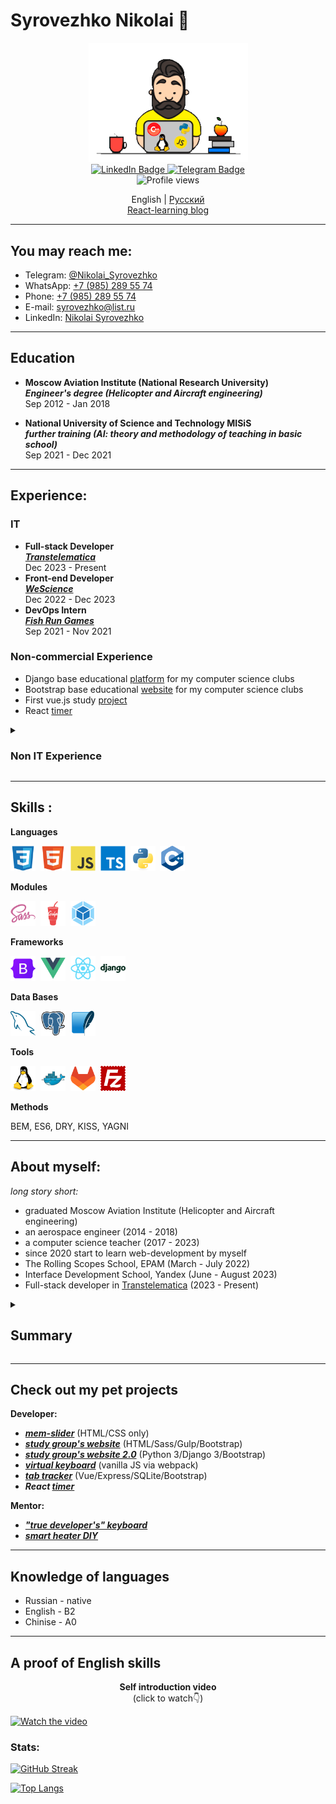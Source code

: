 # Syrovezhko Nikolai 👋

<div class="header" align="center">
	<img src="./syrovezhko.gif" alt="test" width="255">
	<div id="badges">
    <a href="https://www.linkedin.com/in/nikolai-syrovezhko">
      <img src="https://img.shields.io/badge/LinkedIn-blue?style=for-the-badge&logo=linkedin&logoColor=white" alt="LinkedIn Badge"/>
    </a>
    <a href="https://t.me/Nikolai_Syrovezhko">
      <img src="https://img.shields.io/badge/Telegram-2CA5E0?style=for-the-badge&logo=telegram&logoColor=white" alt="Telegram Badge"/>
    </a>
  </div>
  <img src="https://komarev.com/ghpvc/?username=syrovezhko&style=flat-square&color=blue" alt="Profile views"/>
</div>

<p align="center">English | <a href="./READMEru.md">Русский</a><br/>
<a href="https://github.com/syrovezhko/learn-react#learnreact">React-learning blog</a></p>

---
## You may reach me:
* Telegram: [@Nikolai_Syrovezhko](https://t.me/Nikolai_Syrovezhko)
* WhatsApp: [+7 (985) 289 55 74](https://wa.me/79852895574)
* Phone: [+7 (985) 289 55 74](tel:+79852895574)
* E-mail: [syrovezhko@list.ru](mailto:syrovezhko@list.ru)
* LinkedIn: [Nikolai Syrovezhko](https://www.linkedin.com/in/nikolai-syrovezhko/)

---

## Education

* **Moscow Aviation Institute (National Research University)**  
***Engineer's degree (Helicopter and Aircraft engineering)***  
Sep 2012 - Jan 2018

* **National University of Science and Technology MISiS**  
***further training (AI: theory and methodology of teaching in basic school)***  
Sep 2021 - Dec 2021

---

## Experience:

### IT
* **Full-stack Developer**  
***[Transtelematica](https://transtelematica.ru/)***  
Dec 2023 - Present
* **Front-end Developer**  
***[WeScience](#)***  
Dec 2022 - Dec 2023
* **DevOps Intern**  
***[Fish Run Games](https://fishrungames.com/)***  
Sep 2021 - Nov 2021

### Non-commercial Experience
* Django base educational [platform](https://github.com/syrovezhko/platform) for my computer science clubs
* Bootstrap base educational [website](https://github.com/syrovezhko/bootstrap_4_test) for my computer science clubs
* First vue.js study [project](https://github.com/syrovezhko/tab-tracker)
* React [timer](https://github.com/syrovezhko/react-timer)

<details>
<summary>

### Non IT Experience

</summary>

* **Computer Science and Mechanical Engineering Teacher**  
***School №1288, Moscow***  
Sep 2019 - Dec 2023

* **Robotic teacher**  
***ГБОУ ДО ЦДТ "Строгино"***  
Sep 2017 - Sep 2019

* **Design Engineer**  
***Ilyushin Aviation Complex***  
Nov 2016 - Sep 2018

* **Technician Designer**  
***RUSSIAN AIRCRAFT CORPORATION MiG***  
Dec 2014 - Nov 2015

* **Technician Designer**  
***JSC “Saturn”***  
Jul 2014 - Aug 2014

</details>

---

## Skills :
**Languages**
<div>
<img src="https://raw.githubusercontent.com/devicons/devicon/2ae2a900d2f041da66e950e4d48052658d850630/icons/css3/css3-original.svg"  title="CSS3" alt="CSS" width="40" height="40"/>&nbsp;
<img src="https://github.com/devicons/devicon/blob/master/icons/html5/html5-original.svg" title="HTML5" alt="HTML" width="40" height="40"/>&nbsp;
<img src="https://github.com/devicons/devicon/blob/master/icons/javascript/javascript-original.svg" title="JavaScript" alt="JavaScript" width="40" height="40"/>&nbsp;
<img src="https://github.com/devicons/devicon/blob/master/icons/typescript/typescript-original.svg" title="TypeScript" alt="TypeScript" width="40" height="40"/>&nbsp;
<img src="https://raw.githubusercontent.com/devicons/devicon/2ae2a900d2f041da66e950e4d48052658d850630/icons/python/python-original.svg" title="Python" alt="Python" width="40" height="40"/>&nbsp;
<img src="https://github.com/devicons/devicon/blob/master/icons/cplusplus/cplusplus-original.svg" title="cplusplus" alt="cplusplus" width="40" height="40"/>&nbsp;
</div>

**Modules**
<div>
<img src="https://github.com/devicons/devicon/blob/master/icons/sass/sass-original.svg" title="sass" alt="sass" width="40" height="40"/>&nbsp;
<img src="https://github.com/devicons/devicon/blob/master/icons/gulp/gulp-plain.svg" title="gulp" alt="gulp" width="40" height="40"/>&nbsp;
<img src="https://github.com/devicons/devicon/blob/master/icons/webpack/webpack-original.svg" title="webpack" alt="webpack" width="40" height="40"/>&nbsp;
</div>

**Frameworks**

<div>
<img src="https://github.com/devicons/devicon/blob/master/icons/bootstrap/bootstrap-original.svg" title="bootstrap" alt="bootstrap" width="40" height="40"/>&nbsp;
<img src="https://github.com/devicons/devicon/blob/master/icons/vuejs/vuejs-original.svg" title="vuejs" alt="vuejs" width="40" height="40"/>&nbsp;
<img src="https://github.com/devicons/devicon/blob/master/icons/react/react-original.svg" title="react" alt="react" width="40" height="40"/>&nbsp;
<img src="https://github.com/devicons/devicon/blob/master/icons/django/django-plain-wordmark.svg" title="django" alt="django" width="40" height="40"/>&nbsp;
</div>

**Data Bases**

<div>
<img src="https://github.com/devicons/devicon/blob/master/icons/mysql/mysql-original.svg" title="mysql" alt="mysql" width="40" height="40"/>&nbsp;
<img src="https://github.com/devicons/devicon/blob/master/icons/postgresql/postgresql-original.svg" title="postgresql" alt="postgresql" width="40" height="40"/>&nbsp;
<img src="https://github.com/devicons/devicon/blob/master/icons/sqlite/sqlite-original.svg" title="sqlite" alt="sqlite" width="40" height="40"/>&nbsp;
</div>

**Tools**

<div>
<img src="https://github.com/devicons/devicon/blob/master/icons/linux/linux-original.svg" title="linux" alt="linux" width="40" height="40"/>&nbsp;
<img src="https://github.com/devicons/devicon/blob/master/icons/docker/docker-original.svg" title="docker" alt="docker" width="40" height="40"/>&nbsp;
<img src="https://github.com/devicons/devicon/blob/master/icons/gitlab/gitlab-original.svg" title="gitlab" alt="gitlab" width="40" height="40"/>&nbsp;
<img src="https://github.com/devicons/devicon/blob/master/icons/filezilla/filezilla-plain.svg" title="filezilla" alt="filezilla" width="40" height="40"/>&nbsp;
</div>

**Methods**

BEM, ES6, DRY, KISS, YAGNI

---

## About myself:

*long story short:*
- graduated Moscow Aviation Institute (Helicopter and Aircraft engineering)
- an aerospace engineer (2014 - 2018)
- a computer science teacher (2017 - 2023)
- since 2020 start to learn web-development by myself
- The Rolling Scopes School, EPAM (March - July 2022)
- Interface Development School, Yandex (June - August 2023)
- Full-stack developer in [Transtelematica](https://transtelematica.ru/) (2023 - Present)


<details>
<summary>

## Summary

</summary>
My name is Nikolai. I am a junior front-end developer.

![Relative date](https://img.shields.io/date/761166000?label=I%20was%20born&style=plastic)

In 2018, I graduated from the Moscow Aviation Institute as an aircraft and helicopter engineer. I have been worked in industry since I was a student. 

After 3 years of industry work, I've changed my career. I became a teacher. My professor invited me to take the first steps in this direction.

Sounds crazy, doesn't it? Why should schools hire an engineer as a teacher? The answer is simple: most of Moscow schools need an engineer with "crazy ideas" and the capability to teach. It's my job to come up with an engineering project and implement it with a team of students.

Working at school gave me the opportunity to try many IT directions. I've learned the basics of Python and C++, how to work with Arduino and program microcontrollers using the SPI interface. I've tried myself as DevOps, FrontEND and BackEND developers. I've made my  [IoT](https://grabcad.com/library/convector-patriot-pt-c-15-x-v41-1) , [hardware & software](https://github.com/syrovezhko/developer-keyboard) projects. So, school gave me the opportunity to choose what I really would like to do. Yeh, it’s front-end. 

I've started by making a website for my study groups. It was a simple multiple page [website](https://syrovezhko.github.io/bootstrap_4_test ) on Bootstrap with manual data updating. In development, I’ve used SASS with Gulp.

For the current academic year (2021-2022), I have made a website using Django 3. It was meant like a private business. But it’s failed to launch in marketing. By the way, you can checkout the [project](https://github.com/syrovezhko/platform)

On the recommendation of my friend [Vladislav Khorev](https://www.linkedin.com/in/vladislav-khorev-63a84450) (he is a senior developer in the Luxoft Russia), I’ve started to learn Vue.js. So, I made my first web app project, FullStack app project. I’ve used Vue.js, Express.js, SqLite DB. You may [check out it](https://syrovezhko.github.io/tab-tracker/client/dist), as well.

Previously, I've helped him with GitLab backup. It was my DevOps internship. The goal was to raise the ubuntu server and restore GitLab backup. The backup has been created at legacy 8.15.2 release.In order to restore, I'de should used GitLab not older than 9th release. That was a problem. There were not younger than 13.12 release on the official web site. But I got a way out - the docker container. I've unpacked the container with appropriate GitLab release, restore the backup and started to update the system step by step. The machine was in basic configuration. I've spent a few days for update. Finally, I've created new backup in the latest GitLab release and pushed it to the Amazon cloud.

During this work we realised the Gitea is better for private repositories storage only. So the next task became the new ubuntu server raise, installing and setting up the Gitea, and from GitLab to Gitea repositories migrations also. It was much easier: official docs installation tutorial + python [script](https://github.com/h44z/gitlab_to_gitea).

So to conclude I've created the Gitea backup, pushed it to the Amazon cloud also and melt both of systems. [Vladislav](https://www.linkedin.com/in/vladislav-khorev-63a84450) removed all machines and gave me the access to the new one, where I've installed Gitea and restored backup normally.

In 2022 I’ve find out a first IT job. There is front-end developer's role in the startup. I made react components for interview preparation system.

Now I'm a Full-stack developer in Transtelematica. My major isthe development of broadcast management systems for public transport screens.

So, that's my story.

Thank you for your attention!

</details>

---

## Check out my pet projects
**Developer:**
- ***[mem-slider](https://syrovezhko.github.io/cssMemSlider/cssMemSlider/index.html)*** (HTML/CSS only)
- ***[study group's website](https://syrovezhko.github.io/bootstrap_4_test/)*** (HTML/Sass/Gulp/Bootstrap)
- ***[study group's website 2.0](https://github.com/syrovezhko/platform)*** (Python 3/Django 3/Bootstrap)
- ***[virtual keyboard](https://syrovezhko.github.io/virtual-keyboard/dist/)*** (vanilla JS via webpack)
- ***[tab tracker](https://github.com/syrovezhko/tab-tracker)*** (Vue/Express/SQLite/Bootstrap)
- ***React [timer](https://github.com/syrovezhko/react-timer)***

**Mentor:**

- ***["true developer's" keyboard](https://github.com/syrovezhko/developer-keyboard)***
- ***[smart heater DIY](https://grabcad.com/library/convector-patriot-pt-c-15-x-v41-1)***

---

## Knowledge of languages

* Russian - native
* English - B2
* Chinise - A0

---

## A proof of English skills

<p align="center"><b>Self introduction video</b><br>(click to watch👇)</p>

[![Watch the video](https://img.youtube.com/vi/f7AcK2fRkig/maxresdefault.jpg)](https://youtu.be/f7AcK2fRkig)

### Stats:


[![GitHub Streak](http://github-readme-streak-stats.herokuapp.com?user=syrovezhko&theme=dark&background=000000)](https://git.io/streak-stats)

[![Top Langs](https://github-readme-stats.vercel.app/api/top-langs/?username=syrovezhko&layout=compact&theme=vision-friendly-dark)](https://github.com/anuraghazra/github-readme-stats)
